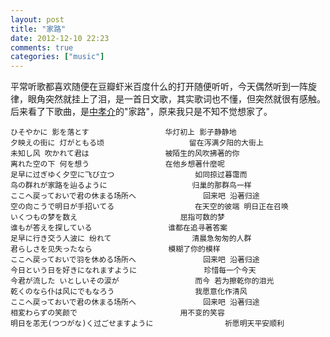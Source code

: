 ```yaml
---
layout: post
title: "家路"
date: 2012-12-10 22:23
comments: true
categories: ["music"]
---
```


平常听歌都喜欢随便在豆瓣虾米百度什么的打开随便听听，今天偶然听到一阵旋律，眼角突然就挂上了泪，是一首日文歌，其实歌词也不懂，但突然就很有感触。后来看了下歌曲，是[中孝介](http://ja.wikipedia.org/wiki/%E4%B8%AD%E5%AD%9D%E4%BB%8B)的"家路"，原来我只是不知不觉想家了。

```
ひそやかに 影を落とす					华灯初上 影子静静地
夕映えの街に 灯がともる顷					留在泻满夕阳的大街上
未知し风 吹かれて君は					被陌生的风吹拂著的你
离れた空の下 何を想う					在他乡想著什麼呢
足早に过ぎゆく夕空に飞び立つ					如同掠过暮霭而
鸟の群れが家路を辿るように					归巢的那群鸟一样
ここへ戻っておいで君の休まる场所へ				回来吧 沿著归途
空の向こうで明日が手招いてる					在天空的彼端 明日正在召唤
いくつもの梦を数え						屈指可数的梦
谁もが答えを探している					谁都在追寻著答案
足早に行き交う人波に 纷れて					清晨急匆匆的人群
君らしさを见失ったなら					模糊了你的模样
ここへ戻っておいで羽を休める场所へ				回来吧 沿著归途
今日という日を好きになれますように				珍惜每一个今天
今君が流した いとしいその涙が					而今 若为擦乾你的泪光
乾くのなら仆は风にでもなろう					我愿意化作清风
ここへ戻っておいで君の休まる场所へ				回来吧 沿著归途
相変わらずの笑颜で						用不变的笑容
明日を恙无(つつがな)く过ごせますように				祈愿明天平安顺利
```
